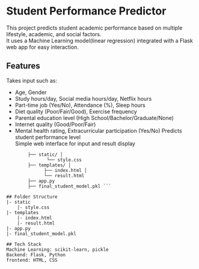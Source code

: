 # Student Performance Predictor

This project predicts student academic performance based on multiple lifestyle, academic, and social factors.  
It uses a Machine Learning model(linear regression) integrated with a Flask web app for easy interaction.

## Features
Takes input such as:
  - Age, Gender
  - Study hours/day, Social media hours/day, Netflix hours
  - Part-time job (Yes/No), Attendance (%), Sleep hours
  - Diet quality (Poor/Fair/Good), Exercise frequency
  - Parental education level (High School/Bachelor/Graduate/None)
  - Internet quality (Good/Poor/Fair)
  - Mental health rating, Extracurricular participation (Yes/No)
Predicts student performance level  
Simple web interface for input and result display

```Student_Performance_Predictor/ 
        ├── static/ │
               └── style.css
        ├── templates/ │
              ├── index.html │
              └── result.html
        ├── app.py
        ├── final_student_model.pkl ```

## Folder Structure
|- static 
    |- style.css
|- templates
    |- index.html
    |- result.html
|- app.py
|- final_student_model.pkl

## Tech Stack 
Machine Learning: scikit-learn, pickle
Backend: Flask, Python
frontend: HTML, CSS
